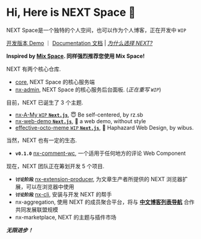 # Hi, Here is NEXT Space 👋

NEXT Space是一个独特的个人空间，也可以作为个人博客，正在开发中 `WIP`

[开发版本 Demo](https://iucky.cn/) ｜ [Documentation 文档](https://nx-docs.iucky.cn/) | *[为什么选择 NEXT?](https://nx-docs.iucky.cn/guide/)*

**Inspired by [Mix Space](https://github.com/mx-space/). 同样强烈推荐您使用 Mix Space!**

NEXT 有两个核心仓库.

- [core](https://github.com/nx-space/nx-server), NEXT Space 的核心服务端
- [nx-admin](https://github.com/nx-space/nx-admin), NEXT Space 的核心服务后台面板. (*正在重写 `WIP`*)

目前，NEXT 已诞生了 3 个主题.

- [nx-A-My `WIP` **`Next.js`**](https://github.com/nx-space/nx-A-My), 😇 Be self-centered, by rz.sb
- [nx-web-demo **`Next.js`**](https://github.com/nx-space/nx-web-demo), 🤯 a web demo, without style
- [effective-octo-meme `WIP` **`Next.js`**](https://github.com/nx-space/effective-octo-meme), 🥸 Haphazard Web Design, by wibus.

当然，NEXT 也有一定的生态.

- **`v0.1.0`** [nx-comment-wc](https://github.com/nx-space/nx-comments-wc), 一个适用于任何地方的评论 Web Component

现在，NEXT 团队正在筹划开发 5 个项目.

- **`讨论阶段`** [nx-extension-producer](https://github.com/nx-space/nx-extension-producer), 为文章生产者所提供的 NEXT 浏览器扩展，可以在浏览器中使用
- **`讨论阶段`** [nx-cli](https://github.com/nx-space/nx-cli), 安装与开发 NEXT 的帮手
- nx-aggregation, 使用 NEXT 的成员聚合平台，将与 **[中文博客列表导航](https://github.com/zh-blogs)** 合作共同发展联盟规模
- nx-marketplace, NEXT 的主题与插件市场


**_无限进步！_**
